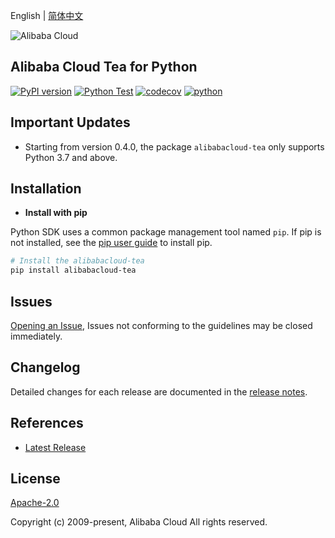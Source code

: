 English | [简体中文](README-CN.md)

![Alibaba Cloud](https://aliyunsdk-pages.alicdn.com/icons/AlibabaCloud.svg)

## Alibaba Cloud Tea for Python

[![PyPI version](https://badge.fury.io/py/alibabacloud-tea.svg)](https://badge.fury.io/py/alibabacloud-tea)
[![Python Test](https://github.com/aliyun/tea-python/actions/workflows/ci.yml/badge.svg)](https://github.com/aliyun/tea-python/actions/workflows/ci.yml)
[![codecov](https://codecov.io/gh/aliyun/tea-python/graph/badge.svg?token=FN19OMRTVY)](https://codecov.io/gh/aliyun/tea-python)
[![python](https://img.shields.io/pypi/pyversions/alibabacloud-tea.svg)](https://img.shields.io/pypi/pyversions/alibabacloud-tea.svg)

## Important Updates

- Starting from version 0.4.0, the package `alibabacloud-tea` only supports Python 3.7 and above.

## Installation

- **Install with pip**

Python SDK uses a common package management tool named `pip`. If pip is not installed, see the [pip user guide](https://pip.pypa.io/en/stable/installing/ "pip User Guide") to install pip.

```bash
# Install the alibabacloud-tea
pip install alibabacloud-tea
```

## Issues

[Opening an Issue](https://github.com/aliyun/tea-python/issues/new), Issues not conforming to the guidelines may be closed immediately.

## Changelog

Detailed changes for each release are documented in the [release notes](./ChangeLog.md).

## References

- [Latest Release](https://github.com/aliyun/tea-python/tree/master/python)

## License

[Apache-2.0](http://www.apache.org/licenses/LICENSE-2.0)

Copyright (c) 2009-present, Alibaba Cloud All rights reserved.
